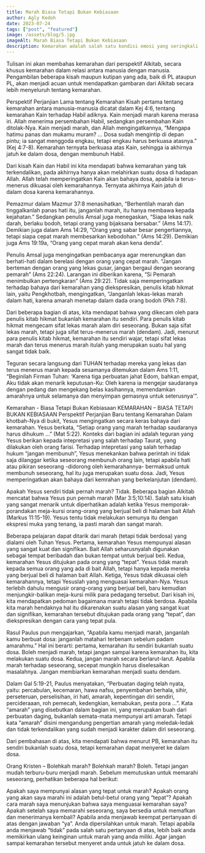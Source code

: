 ```yaml
---
title: Marah Biasa Tetapi Bukan Kebiasaan
author: Agly Kedoh
date: 2023-07-24
tags: ["post", "featured"]
image: /assets/blog/5.jpg
imageAlt: Marah Biasa Tetapi Bukan Kebiasaan
description: Kemarahan adalah salah satu kondisi emosi yang seringkali dialami oleh setiap orang, termasuk di dalamnya orang-orang Kristen. Berbagai masalah telah timbul sebagai akibat dari kemarahan. Misalnya, kemarahan seringkali menyisakan dendam ataupun kepahitan hati.
---
```


Tulisan ini akan membahas kemarahan dari perspektif Alkitab, secara khusus kemarahan dalam relasi antara manusia dengan manusia. Pengambilan beberapa kisah maupun kutipan yang ada, baik di PL ataupun PL, akan menjadi acuan untuk mendapatkan gambaran dari Alkitab secara lebih menyeluruh tentang kemarahan.

Perspektif Perjanjian Lama tentang Kemarahan
Kisah pertama tentang kemarahan antara manusia-manusia dicatat dalam Kej 4:6, tentang kemarahan Kain terhadap Habil adiknya. Kain menjadi marah karena merasa iri. Allah menerima persembahan Habil, sedangkan persembahan Kain ditolak-Nya. Kain menjadi marah, dan Allah mengingatkannya, “Mengapa hatimu panas dan mukamu muram? … Dosa sudah mengintip di depan pintu; ia sangat menggoda engkau, tetapi engkau harus berkuasa atasnya.” (Kej 4:7-8). Kemarahan ternyata berkuasa atas Kain, sehingga ia akhirnya jatuh ke dalam dosa, dengan membunuh Habil.

Dari kisah Kain dan Habil ini kita mendapati bahwa kemarahan yang tak terkendalikan, pada akhirnya hanya akan melahirkan suatu dosa di hadapan Allah. Allah telah memperingatkan Kain akan bahaya dosa, apabila ia terus-menerus dikuasai oleh kemarahannya. Ternyata akhirnya Kain jatuh di dalam dosa karena kemarahannya.


Pemazmur dalam Mazmur 37:8 menasihatkan, “Berhentilah marah dan tinggalkanlah panas hati itu, janganlah marah, itu hanya membawa kepada kejahatan.” Sedangkan penulis Amsal juga menegaskan, “Siapa lekas naik darah, berlaku bodoh, tetapi orang yang bijaksana bersabar.” (Ams 14:17). Demikian juga dalam Ams 14:29, “Orang yang sabar besar pengertiannya, tetapi siapa cepat marah membesarkan kebodohan.” (Ams 14:29). Demikian juga Ams 19:19a, “Orang yang cepat marah akan kena denda”.

Penulis Amsal juga mengingatkan pembacanya agar merenungkan dan berhati-hati dalam berelasi dengan orang yang cepat marah. “Jangan berteman dengan orang yang lekas gusar, jangan bergaul dengan seorang pemarah” (Ams 22:24). Larangan ini diberikan karena, “Si Pemarah menimbulkan pertengkaran” (Ams 29:22). Tidak saja memperingatkan terhadap bahaya dari kemarahan yang diekspresikan, penulis kitab hikmat lain, yaitu Pengkhotbah, mengingatkan, “Janganlah lekas-lekas marah dalam hati, karena amarah menetap dalam dada orang bodoh (Pkh 7:8).

Dari beberapa bagian di atas, kita mendapat bahwa yang dikecam oleh para penulis kitab hikmat bukanlah kemarahan itu sendiri. Para penulis kitab hikmat mengecam sifat lekas marah alam diri seseorang. Bukan saja sifat lekas marah, tetapi juga sifat terus-menerus marah (dendam). Jadi, menurut para penulis kitab hikmat, kemarahan itu sendiri wajar, tetapi sifat lekas marah dan terus menerus marah itulah yang merupakan suatu hal yang sangat tidak baik.


Teguran secara langsung dari TUHAN terhadap mereka yang lekas dan terus menerus marah kepada sesamanya ditemukan dalam Ams 1:11, “Beginilah Firman Tuhan: ‘Karena tiga perbuatan jahat Edom, bahkan empat, Aku tidak akan menarik keputusan-Ku: Oleh karena ia mengejar saudaranya dengan pedang dan mengekang belas kasihannya, memendamkan amarahnya untuk selamanya dan menyimpan gemasnya untuk seterusnya'”.

Kemarahan - Biasa Tetapi Bukan Kebiasaan
KEMARAHAN – BIASA TETAPI BUKAN KEBIASAAN
Perspektif Perjanjian Baru tentang Kemarahan
Dalam khotbah-Nya di bukit, Yesus mengingatkan secara keras bahaya dari kemarahan. Yesus berkata, “Setiap orang yang marah terhadap saudaranya harus dihukum …” (Mat 5:22). Konteks dari bagian ini adalah teguran yang Yesus berikan kepada intepretasi yang salah terhadap Taurat, yang dilakukan oleh orang farisi. Terhadap intepretasi yang salah terhadap hukum “jangan membunuh”, Yesus menekankan bahwa perintah ini tidak saja dilanggar ketika seseorang membunuh orang lain, tetapi apabila hati atau pikiran seseorang -didorong oleh kemarahannya- bermaksud untuk membunuh seseorang, hal itu juga merupakan suatu dosa. Jadi, Yesus memperingatkan akan bahaya dari kemrahan yang berkelanjutan (dendam).

Apakah Yesus sendiri tidak pernah marah? Tidak. Beberapa bagian Alkitab mencatat bahwa Yesus pun pernah marah (Mar 3:5;10:14). Salah satu kisah yang sangat menarik untuk diperhatikan adalah ketika Yesus memporak-porandakan meja-kursi orang-orang yang berjual beli di halaman bait Allah (Markus 11:15-19). Yesus tentu tidak melakukan semunya itu dengan ekspresi muka yang tenang, ia pasti marah dan sangat marah.


Beberapa pelajaran dapat ditarik dari marah (tetapi tidak berdosa) yang dialami oleh Tuhan Yesus. Pertama, kemarahan Yesus mempunyai alasan yang sangat kuat dan signifikan. Bait Allah seharusnyalah digunakan sebagai tempat beribadah dan bukan tempat untuk berjual beli. Kedua, kemarahan Yesus ditujukan pada orang yang “tepat”. Yesus tidak marah kepada semua orang yang ada di bait Allah, tetapi hanya kepada mereka yang berjual beli di halaman bait Allah. Ketiga, Yesus tidak dikuasai oleh kemarahannya, tetapi Yesuslah yang menguasai kemarahan-Nya. Yesus terlebih dahulu mengusir orang-orang yang berjual beli, baru kemudian menjungkir-balikan meja-kursi milik para pedagang tersebut. Dari kisah ini, kita mendapatkan pedoman bagaimana marah tetapi tidak berdosa. Apabila kita marah hendaknya hal itu dikarenakan suatu alasan yang sangat kuat dan signifikan, kemarahan tersebut ditujukan pada orang yang “tepat”, dan diekspresikan dengan cara yang tepat pula.

Rasul Paulus pun mengajarkan, “Apabila kamu menjadi marah, janganlah kamu berbuat dosa: janganlah matahari terbenam sebelum padam amarahmu.” Hal ini berarti: pertama, kemarahan itu sendiri bukanlah suatu dosa. Boleh menjadi marah, tetapi jangan sampai karena kemarahan itu, kita melakukan suatu dosa. Kedua, jangan marah secara berlarut-larut. Apabila marah terhadap seseorang, secepat mungkin harus diselesaikan masalahnya. Jangan membiarkan kemarahan menjadi suatu dendam.

Dalam Gal 5:19-21, Paulus menyatakan, “Perbuatan daging telah nyata, yaitu: percabulan, kecemaran, hawa nafsu, penyembahan berhala, sihir, perseteruan, perselisihan, iri hati, amarah, kepentingan diri sendiri, percideraaan, roh pemecah, kedengkian, kemabukan, pesta pora …”. Kata “amarah” yang disebutkan dalam bagian ini, yang merupakan buah dari perbuatan daging, bukanlah semata-mata mempunyai arti amarah. Tetapi kata “amarah” disini mengandung pengertian amarah yang meledak-ledak dan tidak terkendalikan yang sudah menjadi karakter dalam diri seseorang.

Dari pembahasan di atas, kita mendapati bahwa menurut PB, kemarahan itu sendiri bukanlah suatu dosa, tetapi kemarahan dapat menyeret ke dalam dosa.

Orang Kristen – Bolehkah marah?
Bolehkah marah? Boleh. Tetapi jangan mudah terburu-buru menjadi marah. Sebelum memutuskan untuk memarahi seseorang, perhatikan beberapa hal berikut:

Apakah saya mempunyai alasan yang tepat untuk marah?
Apakah orang yang akan saya marahi ini adalah betul-betul orang yang “tepat”?
Apakah cara marah saya menunjukan bahwa saya menguasai kemarahan saya?
Apakah setelah saya memarahi seseorang, saya bersedia untuk memafkan dan menerimanya kembali?
Apabila anda menjawab keempat pertanyaan di atas dengan jawaban “ya”. Anda dipersilahkan untuk marah. Tetapi apabila anda menjawab “tidak” pada salah satu pertanyaan di atas, lebih baik anda memikirkan ulang keinginan untuk marah yang anda miliki. Agar jangan sampai kemarahan tersebut menyeret anda untuk jatuh ke dalam dosa.







